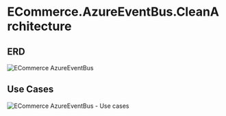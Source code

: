 # ECommerce.AzureEventBus.CleanArchitecture

## ERD

![ECommerce AzureEventBus](https://github.com/GuilhermeBley/ECommerce.AzureEventBus.CleanArchitecture/assets/69880922/f4ab71ee-7c6b-447e-8edd-4abae47e0a4d)

## Use Cases

![ECommerce AzureEventBus - Use cases](https://github.com/GuilhermeBley/ECommerce.AzureEventBus.CleanArchitecture/assets/69880922/e5297b30-abb5-4712-b5af-c7c795e806e3)
